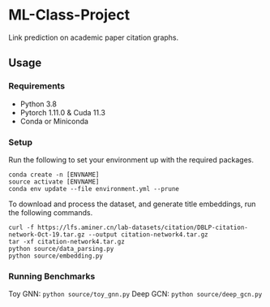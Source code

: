 # ML-Class-Project

Link prediction on academic paper citation graphs.

## Usage

### Requirements

 - Python 3.8
 - Pytorch 1.11.0 & Cuda 11.3
 - Conda or Miniconda

### Setup

Run the following to set your environment up with the required packages.
```
conda create -n [ENVNAME]
source activate [ENVNAME]
conda env update --file environment.yml --prune 
```
To download and process the dataset, and generate title embeddings, run the following commands.
```
curl -f https://lfs.aminer.cn/lab-datasets/citation/DBLP-citation-network-Oct-19.tar.gz --output citation-network4.tar.gz
tar -xf citation-network4.tar.gz
python source/data_parsing.py
python source/embedding.py
```

### Running Benchmarks

Toy GNN: `python source/toy_gnn.py`
Deep GCN: `python source/deep_gcn.py`
